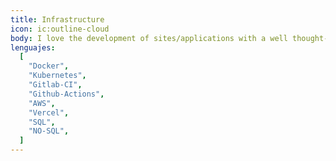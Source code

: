 ```yaml
---
title: Infrastructure
icon: ic:outline-cloud
body: I love the development of sites/applications with a well thought-out interface and polished functionalities.
lenguajes:
  [
    "Docker",
    "Kubernetes",
    "Gitlab-CI",
    "Github-Actions",
    "AWS",
    "Vercel",
    "SQL",
    "NO-SQL",
  ]
---
```

